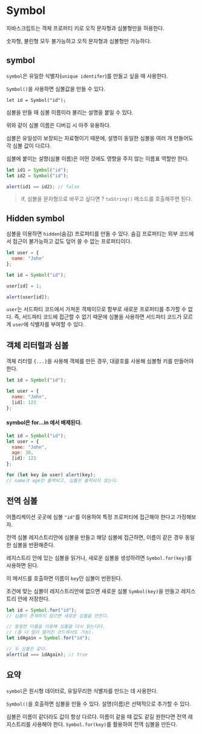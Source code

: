 # Symbol

자바스크립트는 객체 프로퍼티 키로 오직 문자형과 심볼형만을 허용한다.

숫자형, 불린형 모두 불가능하고 오직 문자형과 심볼형만 가능하다.

## symbol

`symbol`은 유일한 식별자(`unique identifer`)를 만들고 싶을 때 사용한다.

`Symbol()`을 사용하면 심볼값을 만들 수 있다.

```JS
let id = Symbol("id");
```

심볼을 만들 때 심볼 이름이라 불리는 설명을 붙일 수 있다.

위와 같이 심볼 이름은 디버깅 시 아주 유용하다.

심볼은 유일성이 보장되는 자료형이기 때문에, 설명이 동일한 심볼을 여러 개 만들어도 각 심볼 값이 다르다.

심볼에 붙이는 설명(심볼 이름)은 어떤 것에도 영향을 주지 않는 이름표 역할만 한다.

```js
let id1 = Symbol("id");
let id2 = Symbol("id");

alert(id1 == id2); // false
```

> if, 심볼을 문자형으로 바꾸고 싶다면 ? `toString()` 메소드를 호출해주면 된다.

## Hidden symbol

심볼을 이용하면 `hidden`(숨김) 프로퍼티를 만들 수 있다. 숨김 프로퍼티는 외부 코드에서 접근이 불가능하고 값도 덮어 쓸 수 없는 프로퍼티이다.

```js
let user = {
  name: "John"
};

let id = Symbol("id");

user[id] = 1;

alert(user[id]);
```

`user`는 서드파티 코드에서 가져온 객체이므로 함부로 새로운 프로퍼티를 추가할 수 없다. 즉, 서드파티 코드에 접근할 수 없기 때문에 심볼을 사용하면 서드파티 코드가 모르게 `user`에 식별자를 부여할 수 있다.

## 객체 리터럴과 심볼

객체 리터럴 `{...}`을 사용해 객체를 만든 경우, 대괄호를 사용해 심볼형 키를 만들어야 한다.

```js
let id = Symbol("id");

let user = {
  name: "John",
  [id]: 123
};
```

#### symbol은 for...in 에서 배제된다.

```js
let id = Symbol("id");
let user = {
  name: "John",
  age: 30,
  [id]: 123
};

for (let key in user) alert(key);
// name과 age만 출력되고, 심볼은 출력되지 않는다.
```

## 전역 심볼

어플리케이션 곳곳에 심볼 `"id"`를 이용하여 특정 프로퍼티에 접근해야 한다고 가정해보자.

전역 심볼 레지스트리안에 심볼을 만들고 해당 심볼에 접근하면, 이름이 같은 경우 동일한 심볼을 반환해준다.

레지스트리 안에 있는 심볼을 읽거나, 새로운 심볼을 생성하려면 `Symbol.for(key)`를 사용하면 된다.

이 메서드를 호출하면 이름이 `key`인 심볼이 반환된다.

조건에 맞는 심볼이 레지스트리안에 없으면 새로운 심볼 `Symbol(key)`을 만들고 레지스트리 안에 저장한다.

```js
let id = Symbol.for("id");
// 심볼이 존재하지 않으면 새로운 심볼을 만든다.

// 동일한 이름을 이용해 심볼을 다시 읽는다다.
// (좀 더 멀리 떨어진 코드에서도 가능).
let idAgain = Symbol.for("id");

// 두 심볼은 같다.
alert(id === idAgain); // true
```

## 요약

`symbol`은 원시형 데이터로, 유일무리한 식별자를 만드는 데 사용한다.

`Symbol()`을 호출하면 심볼을 만들 수 있다. 설명(이름)은 선택적으로 추가할 수 있다.

심볼은 이름이 같더라도 값이 항상 다르다. 이름이 같을 때 값도 같길 원한다면 전역 레지스트리를 사용해야 한다. `Symbol.for(key)`를 활용하여 전역 심볼을 만든다.
